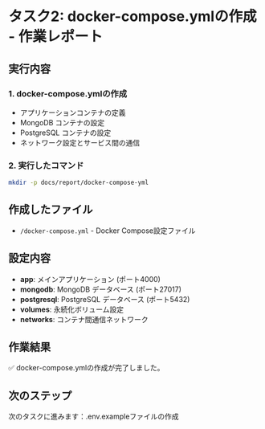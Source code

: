 # タスク2: docker-compose.ymlの作成 - 作業レポート

## 実行内容

### 1. docker-compose.ymlの作成
- アプリケーションコンテナの定義
- MongoDB コンテナの設定
- PostgreSQL コンテナの設定
- ネットワーク設定とサービス間の通信

### 2. 実行したコマンド
```bash
mkdir -p docs/report/docker-compose-yml
```

## 作成したファイル
- `/docker-compose.yml` - Docker Compose設定ファイル

## 設定内容
- **app**: メインアプリケーション (ポート4000)
- **mongodb**: MongoDB データベース (ポート27017)
- **postgresql**: PostgreSQL データベース (ポート5432)
- **volumes**: 永続化ボリューム設定
- **networks**: コンテナ間通信ネットワーク

## 作業結果
✅ docker-compose.ymlの作成が完了しました。

## 次のステップ
次のタスクに進みます：.env.exampleファイルの作成